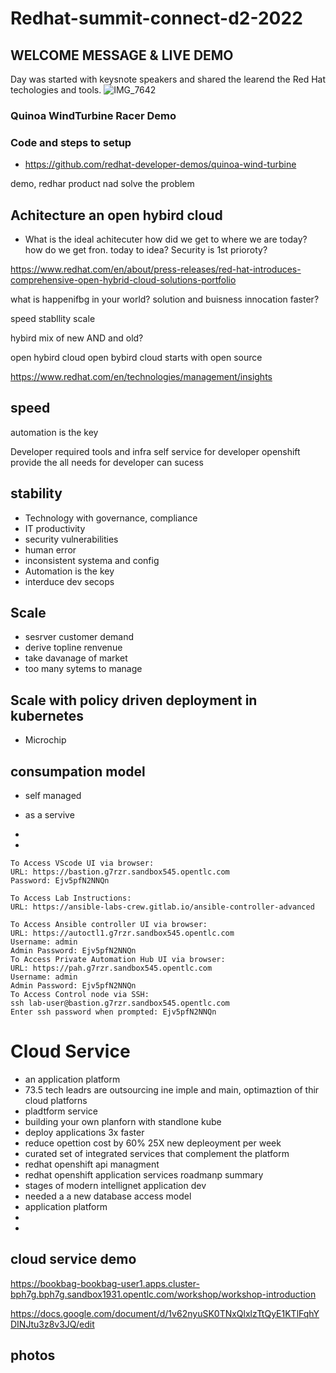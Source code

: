 # Redhat-summit-connect-d2-2022

## WELCOME MESSAGE & LIVE DEMO

Day was started with keysnote speakers and shared the learend the Red Hat techologies and tools.
![IMG_7642](https://user-images.githubusercontent.com/13231217/193119405-77cee52f-d063-41cf-aa1d-d819fbbf80e0.jpg)

### Quinoa WindTurbine Racer Demo


### Code and steps to setup 
- https://github.com/redhat-developer-demos/quinoa-wind-turbine


demo, redhar product nad solve the problem




 
 ## Achitecture an open hybird cloud
 - What is the  ideal achitecuter
 how did we get to where we are today?
 how do we get fron. today to idea?
 Security is 1st prioroty?
 
 https://www.redhat.com/en/about/press-releases/red-hat-introduces-comprehensive-open-hybrid-cloud-solutions-portfolio
 
 what is happenifbg in your world?
 solution and buisness innocation faster?
 
speed
stabllity
scale

hybird mix of new AND and old?

open hybird cloud
open bybird cloud starts with open source

https://www.redhat.com/en/technologies/management/insights

## speed
automation is the key

Developer required tools and infra
self service for developer
openshift provide the all needs for developer can sucess

## stability
- Technology with governance, compliance
- IT productivity
- security  vulnerabilities 
- human error
- inconsistent  systema and config
- Automation is the key
- interduce  dev secops

## Scale
- sesrver customer demand
- derive topline renvenue
- take davanage of market
- too many sytems to manage


## Scale with policy driven deployment in kubernetes
- Microchip


## consumpation model
 - self managed
 - as a servive 
 - 

- 



```
To Access VScode UI via browser:
URL: https://bastion.g7rzr.sandbox545.opentlc.com
Password: Ejv5pfN2NNQn

To Access Lab Instructions:
URL: https://ansible-labs-crew.gitlab.io/ansible-controller-advanced

To Access Ansible controller UI via browser:
URL: https://autoctl1.g7rzr.sandbox545.opentlc.com
Username: admin
Admin Password: Ejv5pfN2NNQn
To Access Private Automation Hub UI via browser:
URL: https://pah.g7rzr.sandbox545.opentlc.com
Username: admin
Admin Password: Ejv5pfN2NNQn
To Access Control node via SSH:
ssh lab-user@bastion.g7rzr.sandbox545.opentlc.com
Enter ssh password when prompted: Ejv5pfN2NNQn
```

# Cloud Service 
- an application platform
-  73.5 tech leadrs are outsourcing ine imple and main, optimaztion of thir cloud platforns
-  pladtform service
-  building your own planforn with standlone kube
-  deploy applications 3x faster
-  reduce opettion cost by 60% 25X new depleoyment  per week
-  curated set of integrated services that complement the platform
-  redhat openshift api managment
-  redhat openshift application services roadmanp summary
-  stages of modern intellignet application dev
-  needed a a new database access model
-  application platform
-  
-  
## cloud service demo
https://bookbag-bookbag-user1.apps.cluster-bph7g.bph7g.sandbox1931.opentlc.com/workshop/workshop-introduction

https://docs.google.com/document/d/1v62nyuSK0TNxQlxlzTtQyE1KTlFqhYDINJtu3z8v3JQ/edit


## photos






 
